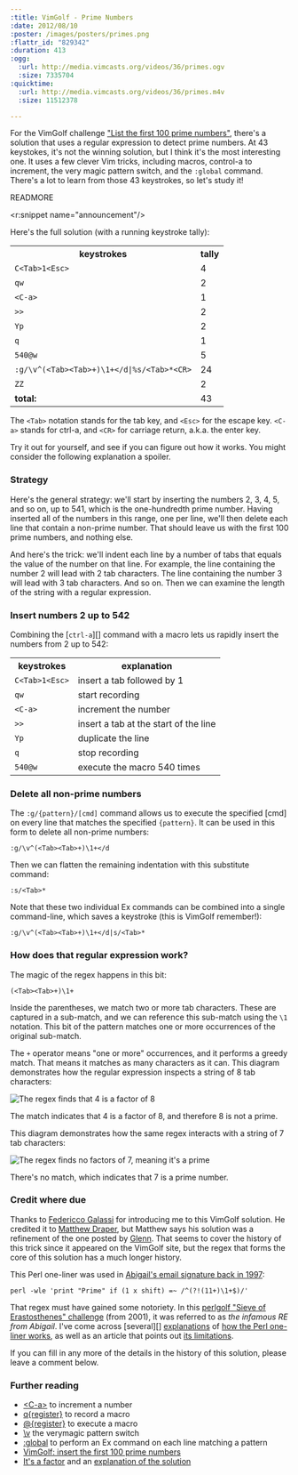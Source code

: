 ```yaml
--- 
:title: VimGolf - Prime Numbers
:date: 2012/08/10
:poster: /images/posters/primes.png
:flattr_id: "829342"
:duration: 413
:ogg: 
  :url: http://media.vimcasts.org/videos/36/primes.ogv
  :size: 7335704
:quicktime: 
  :url: http://media.vimcasts.org/videos/36/primes.m4v
  :size: 11512378

---
```


For the VimGolf challenge ["List the first 100 prime numbers"][primes], there's a solution that uses a regular expression to detect prime numbers. At 43 keystokes, it's not the winning solution, but I think it's the most interesting one. It uses a few clever Vim tricks, including macros, control-a to increment, the very magic pattern switch, and the `:global` command. There's a lot to learn from those 43 keystrokes, so let's study it!

[primes]: http://vimgolf.com/challenges/4d1c27940e3d7832db000010

READMORE

<r:snippet name="announcement"/>

Here's the full solution (with a running keystroke tally):

<table>
   <tr>
       <th>keystrokes</th>
       <th>tally</th>
   </tr>
   <tr>
       <td><code>C&lt;Tab&gt;1&lt;Esc&gt;</code></td>
       <td>4</td>
   </tr>
   <tr>
       <td><code>qw</code></td>
       <td>2</td>
   </tr>
   <tr>
       <td><code>&lt;C-a&gt;</code></td>
       <td>1</td>
   </tr>
   <tr>
       <td><code>&gt;&gt;</code></td>
       <td>2</td>
   </tr>
   <tr>
       <td><code>Yp</code></td>
       <td>2</td>
   </tr>
   <tr>
       <td><code>q</code></td>
       <td>1</td>
   </tr>
   <tr>
       <td><code>540@w</code></td>
       <td>5</td>
   </tr>
   <tr>
       <td><code>:g/\v^(&lt;Tab&gt;&lt;Tab&gt;+)\1+&lt;/d|%s/&lt;Tab&gt;*&lt;CR&gt;</code></td>
       <td>24</td>
   </tr>
   <tr>
       <td><code>ZZ</code></td>
       <td>2</td>
   </tr>
   <tr>
       <td><strong>total:</strong></td>
       <td>43</td>
   </tr>
</table>

The `<Tab>` notation stands for the tab key, and `<Esc>` for the escape key. `<C-a>` stands for ctrl-a, and `<CR>` for carriage return, a.k.a. the enter key.
  
Try it out for yourself, and see if you can figure out how it works. You might consider the following explanation a spoiler.

### Strategy

Here's the general strategy: we'll start by inserting the numbers 2, 3, 4, 5, and so on, up to 541, which is the one-hundredth prime number. Having inserted all of the numbers in this range, one per line, we'll then delete each line that contain a non-prime number. That should leave us with the first 100 prime numbers, and nothing else.

And here's the trick: we'll indent each line by a number of tabs that equals the value of the number on that line. For example, the line containing the number 2 will lead with 2 tab characters. The line containing the number 3 will lead with 3 tab characters. And so on. Then we can examine the length of the string with a regular expression.

### Insert numbers 2 up to 542

Combining the [`ctrl-a`][] command with a macro lets us rapidly insert the numbers from 2 up to 542:

<table>
   <tr>
       <th>keystrokes</th>
       <th>explanation</th>
   </tr>
   <tr>
       <td><code>C&lt;Tab&gt;1&lt;Esc&gt;</code></td>
       <td>insert a tab followed by 1</td>
   </tr>
   <tr>
       <td><code>qw</code></td>
       <td>start recording</td>
   </tr>
   <tr>
       <td><code>&lt;C-a&gt;</code></td>
       <td>increment the number</td>
   </tr>
   <tr>
       <td><code>&gt;&gt;</code></td>
       <td>insert a tab at the start of the line</td>
   </tr>
   <tr>
       <td><code>Yp</code></td>
       <td>duplicate the line</td>
   </tr>
   <tr>
       <td><code>q</code></td>
       <td>stop recording</td>
   </tr>
   <tr>
       <td><code>540@w</code></td>
       <td>execute the macro 540 times</td>
   </tr>
</table>

### Delete all non-prime numbers

The `:g/{pattern}/[cmd]` command allows us to execute the specified [cmd] on every line that matches the specified `{pattern}`. It can be used in this form to delete all non-prime numbers:

    :g/\v^(<Tab><Tab>+)\1+</d

Then we can flatten the remaining indentation with this substitute command:

    :s/<Tab>*

Note that these two individual Ex commands can be combined into a single command-line, which saves a keystroke (this is VimGolf remember!):

    :g/\v^(<Tab><Tab>+)\1+</d|s/<Tab>*

### How does that regular expression work?

The magic of the regex happens in this bit:

    (<Tab><Tab>+)\1+

Inside the parentheses, we match two or more tab characters. These are captured in a sub-match, and we can reference this sub-match using the `\1` notation. This bit of the pattern matches one or more occurrences of the original sub-match.

The `+` operator means "one or more" occurrences, and it performs a greedy match. That means it matches as many characters as it can. This diagram demonstrates how the regular expression inspects a string of 8 tab characters:

![The regex finds that 4 is a factor of 8](/images/blog/regex-nonprime-8.png)

The match indicates that 4 is a factor of 8, and therefore 8 is not a prime.

This diagram demonstrates how the same regex interacts with a string of 7 tab characters:

![The regex finds no factors of 7, meaning it's a prime](/images/blog/regex-prime-7.png)

There's no match, which indicates that 7 is a prime number.

<h3 id="credit">Credit where due</h3>

Thanks to [Federicco Galassi][fg] for introducing me to this VimGolf solution. He credited it to [Matthew Draper][matthewd], but Matthew says his solution was a refinement of the one posted by [Glenn][]. That seems to cover the history of this trick since it appeared on the VimGolf site, but the regex that forms the core of this solution has a much longer history.

This Perl one-liner was used in [Abigail's email signature back in 1997][abigail]:

    perl -wle 'print "Prime" if (1 x shift) =~ /^(?!(11+)\1+$)/'

That regex must have gained some notoriety. In this [perlgolf "Sieve of Erastosthenes" challenge][perlgolf] (from 2001), it was referred to as *the infamous RE from Abigail*. I've come across [several][] [explanations][explanation2] of [how the Perl one-liner works][perlexplanation], as well as an article that points out [its limitations][limits].

If you can fill in any more of the details in the history of this solution, please leave a comment below.

### Further reading

* [&lt;C-a&gt;][ctrl-a] to increment a number
* [q{register}][q] to record a macro
* [@{register}][at] to execute a macro
* [\v][vm] the verymagic pattern switch
* [:global][] to perform an Ex command on each line matching a pattern
* [VimGolf: insert the first 100 prime numbers][primes]
* [It's a factor][factor-solution] and an [explanation of the solution][factor]

[primes]: http://vimgolf.com/challenges/4d1c27940e3d7832db000010
[factor]: http://vimgolf.com/challenges/51459ef6b94aa50002000002
[factor-solution]: http://udioica.blogspot.co.uk/2013/11/its-factor-plus-little-prime-numbers.html

[fg]: https://twitter.com/federicogalassi
[matthewd]: https://twitter.com/_matthewd
[Glenn]: https://twitter.com/spamcow_moo
[abigail]: http://diswww.mit.edu/bloom-picayune.mit.edu/perl/7588
[perlgolf]: http://www.perlmonks.org/?node_id=81695
[perlexplanation]: http://pages.cs.wisc.edu/~psilord/blog/9.html
[explanation2]: http://www.catonmat.net/blog/perl-regex-that-matches-prime-numbers/
[limits]: http://zmievski.org/2010/08/the-prime-that-wasnt

[ctrl-a]: http://vimdoc.sourceforge.net/htmldoc/change.html#CTRL-A
[q]: http://vimdoc.sourceforge.net/htmldoc/repeat.html#q
[at]: http://vimdoc.sourceforge.net/htmldoc/repeat.html#@
[vm]: http://vimdoc.sourceforge.net/htmldoc/pattern.html#/\v
[:global]: http://vimdoc.sourceforge.net/htmldoc/repeat.html#:g